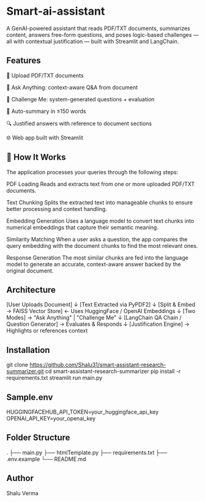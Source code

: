 # Smart-ai-assistant
 A GenAI-powered assistant that reads PDF/TXT documents, summarizes content, answers free-form questions, and poses logic-based challenges — all with contextual justification — built with Streamlit and LangChain.
 
 ## Features
📄 Upload PDF/TXT documents

🧠 Ask Anything: context-aware Q&A from document

🎯 Challenge Me: system-generated questions + evaluation

📝 Auto-summary in ≤150 words

🔍 Justified answers with reference to document sections

🌐 Web app built with Streamlit
## 🧠 How It Works
The application processes your queries through the following steps:

PDF Loading
Reads and extracts text from one or more uploaded PDF/TXT documents.

Text Chunking
Splits the extracted text into manageable chunks to ensure better processing and context handling.

Embedding Generation
Uses a language model to convert text chunks into numerical embeddings that capture their semantic meaning.

Similarity Matching
When a user asks a question, the app compares the query embedding with the document chunks to find the most relevant ones.

Response Generation
The most similar chunks are fed into the language model to generate an accurate, context-aware answer backed by the original document.
## Architecture
[User Uploads Document] 
        ↓
[Text Extracted via PyPDF2]
        ↓
[Split & Embed → FAISS Vector Store] ← Uses HuggingFace / OpenAI Embeddings
        ↓
[Two Modes] → "Ask Anything" | "Challenge Me"
        ↓
[LangChain QA Chain / Question Generator] → Evaluates & Responds
        ↓
[Justification Engine] → Highlights or references context
## Installation
git clone https://github.com/Shalu31/smart-assistant-research-summarizer.git
cd smart-assistant-research-summarizer
pip install -r requirements.txt
streamlit run main.py
## Sample.env
HUGGINGFACEHUB_API_TOKEN=your_huggingface_api_key
OPENAI_API_KEY=your_openai_key
## Folder Structure
.
├── main.py
├── htmlTemplate.py
├── requirements.txt
├── .env.example
└── README.md
## Author
Shalu Verma


